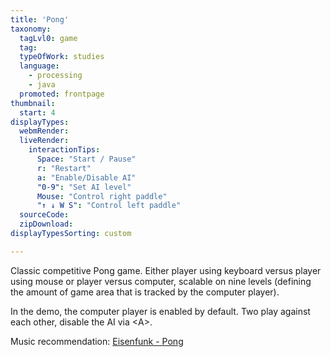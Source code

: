 ```yaml
---
title: 'Pong'
taxonomy:
  tagLvl0: game
  tag: 
  typeOfWork: studies
  language:
    - processing
    - java
  promoted: frontpage
thumbnail:
  start: 4
displayTypes:
  webmRender:
  liveRender:
    interactionTips:
      Space: "Start / Pause"
      r: "Restart"
      a: "Enable/Disable AI"
      "0-9": "Set AI level"
      Mouse: "Control right paddle"
      "↑ ↓ W S": "Control left paddle"
  sourceCode:
  zipDownload:
displayTypesSorting: custom

---
```

Classic competitive Pong game. Either player using keyboard versus player using mouse or player versus computer, scalable on nine levels (defining the amount of game area that is tracked by the computer player).

In the demo, the computer player is enabled by default. Two play against each other, disable the AI via &lt;A&gt;.

Music recommendation: [Eisenfunk - Pong](https://www.youtube.com/watch?v=cNAdtkSjSps)
